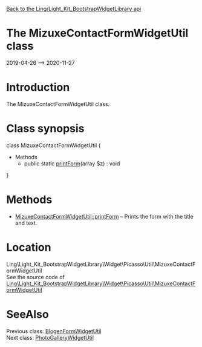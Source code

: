 [Back to the Ling/Light_Kit_BootstrapWidgetLibrary api](https://github.com/lingtalfi/Light_Kit_BootstrapWidgetLibrary/blob/master/doc/api/Ling/Light_Kit_BootstrapWidgetLibrary.md)



The MizuxeContactFormWidgetUtil class
================
2019-04-26 --> 2020-11-27






Introduction
============

The MizuxeContactFormWidgetUtil class.



Class synopsis
==============


class <span class="pl-k">MizuxeContactFormWidgetUtil</span>  {

- Methods
    - public static [printForm](https://github.com/lingtalfi/Light_Kit_BootstrapWidgetLibrary/blob/master/doc/api/Ling/Light_Kit_BootstrapWidgetLibrary/Widget/Picasso/Util/MizuxeContactFormWidgetUtil/printForm.md)(array $z) : void

}






Methods
==============

- [MizuxeContactFormWidgetUtil::printForm](https://github.com/lingtalfi/Light_Kit_BootstrapWidgetLibrary/blob/master/doc/api/Ling/Light_Kit_BootstrapWidgetLibrary/Widget/Picasso/Util/MizuxeContactFormWidgetUtil/printForm.md) &ndash; Prints the form with the title and text.





Location
=============
Ling\Light_Kit_BootstrapWidgetLibrary\Widget\Picasso\Util\MizuxeContactFormWidgetUtil<br>
See the source code of [Ling\Light_Kit_BootstrapWidgetLibrary\Widget\Picasso\Util\MizuxeContactFormWidgetUtil](https://github.com/lingtalfi/Light_Kit_BootstrapWidgetLibrary/blob/master/Widget/Picasso/Util/MizuxeContactFormWidgetUtil.php)



SeeAlso
==============
Previous class: [BlogenFormWidgetUtil](https://github.com/lingtalfi/Light_Kit_BootstrapWidgetLibrary/blob/master/doc/api/Ling/Light_Kit_BootstrapWidgetLibrary/Widget/Picasso/Util/BlogenFormWidgetUtil.md)<br>Next class: [PhotoGalleryWidgetUtil](https://github.com/lingtalfi/Light_Kit_BootstrapWidgetLibrary/blob/master/doc/api/Ling/Light_Kit_BootstrapWidgetLibrary/Widget/Picasso/Util/PhotoGalleryWidgetUtil.md)<br>
